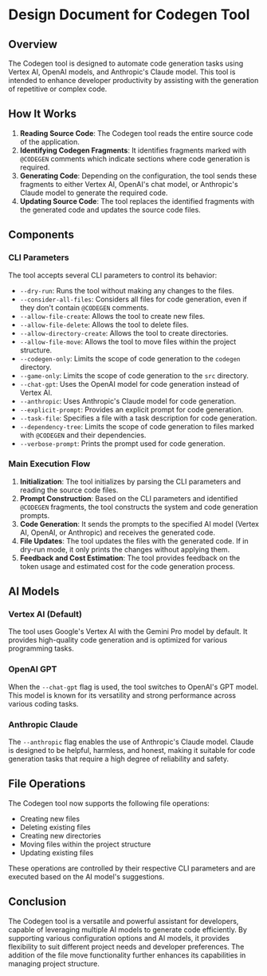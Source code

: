 # Design Document for Codegen Tool

## Overview

The Codegen tool is designed to automate code generation tasks using Vertex AI, OpenAI models, and Anthropic's Claude model. This tool is intended to enhance developer productivity by assisting with the generation of repetitive or complex code.

## How It Works

1. **Reading Source Code**: The Codegen tool reads the entire source code of the application.
2. **Identifying Codegen Fragments**: It identifies fragments marked with `@CODEGEN` comments which indicate sections where code generation is required.
3. **Generating Code**: Depending on the configuration, the tool sends these fragments to either Vertex AI, OpenAI's chat model, or Anthropic's Claude model to generate the required code.
4. **Updating Source Code**: The tool replaces the identified fragments with the generated code and updates the source code files.

## Components

### CLI Parameters

The tool accepts several CLI parameters to control its behavior:

- `--dry-run`: Runs the tool without making any changes to the files.
- `--consider-all-files`: Considers all files for code generation, even if they don't contain `@CODEGEN` comments.
- `--allow-file-create`: Allows the tool to create new files.
- `--allow-file-delete`: Allows the tool to delete files.
- `--allow-directory-create`: Allows the tool to create directories.
- `--allow-file-move`: Allows the tool to move files within the project structure.
- `--codegen-only`: Limits the scope of code generation to the `codegen` directory.
- `--game-only`: Limits the scope of code generation to the `src` directory.
- `--chat-gpt`: Uses the OpenAI model for code generation instead of Vertex AI.
- `--anthropic`: Uses Anthropic's Claude model for code generation.
- `--explicit-prompt`: Provides an explicit prompt for code generation.
- `--task-file`: Specifies a file with a task description for code generation.
- `--dependency-tree`: Limits the scope of code generation to files marked with `@CODEGEN` and their dependencies.
- `--verbose-prompt`: Prints the prompt used for code generation.

### Main Execution Flow

1. **Initialization**: The tool initializes by parsing the CLI parameters and reading the source code files.
2. **Prompt Construction**: Based on the CLI parameters and identified `@CODEGEN` fragments, the tool constructs the system and code generation prompts.
3. **Code Generation**: It sends the prompts to the specified AI model (Vertex AI, OpenAI, or Anthropic) and receives the generated code.
4. **File Updates**: The tool updates the files with the generated code. If in dry-run mode, it only prints the changes without applying them.
5. **Feedback and Cost Estimation**: The tool provides feedback on the token usage and estimated cost for the code generation process.

## AI Models

### Vertex AI (Default)

The tool uses Google's Vertex AI with the Gemini Pro model by default. It provides high-quality code generation and is optimized for various programming tasks.

### OpenAI GPT

When the `--chat-gpt` flag is used, the tool switches to OpenAI's GPT model. This model is known for its versatility and strong performance across various coding tasks.

### Anthropic Claude

The `--anthropic` flag enables the use of Anthropic's Claude model. Claude is designed to be helpful, harmless, and honest, making it suitable for code generation tasks that require a high degree of reliability and safety.

## File Operations

The Codegen tool now supports the following file operations:

- Creating new files
- Deleting existing files
- Creating new directories
- Moving files within the project structure
- Updating existing files

These operations are controlled by their respective CLI parameters and are executed based on the AI model's suggestions.

## Conclusion

The Codegen tool is a versatile and powerful assistant for developers, capable of leveraging multiple AI models to generate code efficiently. By supporting various configuration options and AI models, it provides flexibility to suit different project needs and developer preferences. The addition of the file move functionality further enhances its capabilities in managing project structure.
